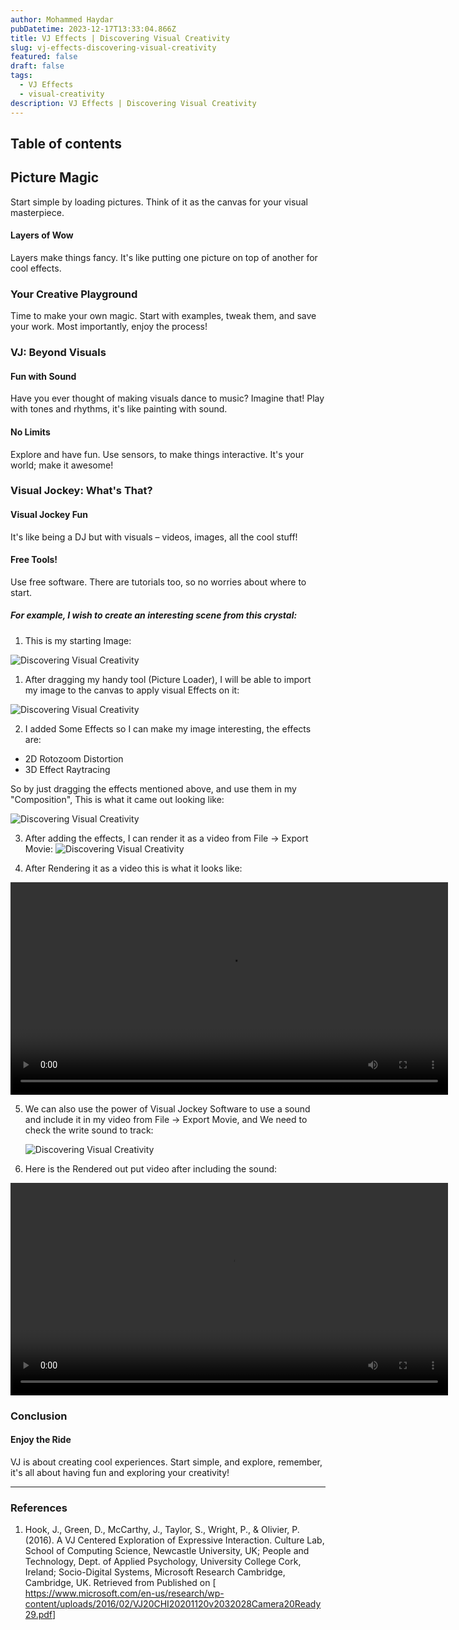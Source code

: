 ```yaml
---
author: Mohammed Haydar
pubDatetime: 2023-12-17T13:33:04.866Z
title: VJ Effects | Discovering Visual Creativity
slug: vj-effects-discovering-visual-creativity
featured: false
draft: false
tags:
  - VJ Effects
  - visual-creativity
description: VJ Effects | Discovering Visual Creativity
---
```


## Table of contents

## Picture Magic

Start simple by loading pictures. Think of it as the canvas for your visual masterpiece.

#### Layers of Wow

Layers make things fancy. It's like putting one picture on top of another for cool effects.

### Your Creative Playground

Time to make your own magic. Start with examples, tweak them, and save your work. Most importantly, enjoy the process!

### VJ: Beyond Visuals

#### Fun with Sound

Have you ever thought of making visuals dance to music? Imagine that! Play with tones and rhythms, it's like painting with sound.

#### No Limits

Explore and have fun. Use sensors, to make things interactive. It's your world; make it awesome!

### Visual Jockey: What's That?

#### Visual Jockey Fun

It's like being a DJ but with visuals – videos, images, all the cool stuff!

#### Free Tools!

Use free software. There are tutorials too, so no worries about where to start.

##### For example, I wish to create an interesting scene from this crystal:

1. This is my starting Image:

![Discovering Visual Creativity](./1.jpg)

1. After dragging my handy tool (Picture Loader), I will be able to import my image to the canvas to apply visual Effects on it:

![Discovering Visual Creativity](./2.png)

2. I added Some Effects so I can make my image interesting, the effects are:

- 2D Rotozoom Distortion
- 3D Effect Raytracing

So by just dragging the effects mentioned above, and use them in my "Composition", This is what it came out looking like:

![Discovering Visual Creativity](./3.png)

3. After adding the effects, I can render it as a video from File -> Export Movie:
   ![Discovering Visual Creativity](./4.png)

4. After Rendering it as a video this is what it looks like:

<video width="550" height="340" style="width: 700px" controls>
  <source src="/blogs/vj-effects-discovering-visual-creativity/1.mp4" type="video/mp4">
  Your browser does not support the video tag.
</video>

5. We can also use the power of Visual Jockey Software to use a sound and include it in my video from File -> Export Movie, and We need to check the write sound to track:

   ![Discovering Visual Creativity](./5.png)

6. Here is the Rendered out put video after including the sound:

<video width="550" height="340" style="width: 700px" controls>
  <source src="/blogs/vj-effects-discovering-visual-creativity/2.mp4" type="video/mp4">
  Your browser does not support the video tag.
</video>

### Conclusion

#### Enjoy the Ride

VJ is about creating cool experiences. Start simple, and explore, remember, it's all about having fun and exploring your creativity!

---

### **References**

1. Hook, J., Green, D., McCarthy, J., Taylor, S., Wright, P., & Olivier, P. (2016). A VJ Centered Exploration of Expressive Interaction. Culture Lab, School of Computing Science, Newcastle University, UK; People and Technology, Dept. of Applied Psychology, University College Cork, Ireland; Socio-Digital Systems, Microsoft Research Cambridge, Cambridge, UK. Retrieved from Published on [ <a href="https://www.microsoft.com/en-us/research/wp-content/uploads/2016/02/VJ20CHI20201120v2032028Camera20Ready29.pdf" title="VJ Effects: Discovering Visual Creativity" target="_blank" >https://www.microsoft.com/en-us/research/wp-content/uploads/2016/02/VJ20CHI20201120v2032028Camera20Ready29.pdf</a>]
